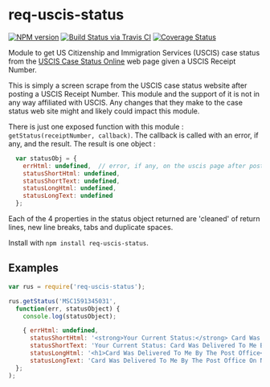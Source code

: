 # req-uscis-status
[![NPM version](http://img.shields.io/npm/v/req-uscis-status.svg)](https://www.npmjs.org/package/req-uscis-status)
[![Build Status via Travis CI](https://travis-ci.org/tonybranfort/req-uscis-status.svg?branch=master)](https://travis-ci.org/tonybranfort/req-uscis-status)
[![Coverage Status](https://coveralls.io/repos/tonybranfort/req-uscis-status/badge.svg?branch=master&service=github)](https://coveralls.io/github/tonybranfort/req-uscis-status?branch=master)

Module to get US Citizenship and Immigration Services (USCIS) case status from the [USCIS Case Status Online](https://egov.uscis.gov/casestatus/landing.do) web page given a USCIS Receipt Number.

This is simply a screen scrape from the USCIS case status website after posting a USCIS Receipt Number.  This module and the support of it is not in any way affiliated with USCIS.  Any changes that they make to the case status web site might and likely could impact this module.  

There is just one exposed function with this module : ```getStatus(receiptNumber, callback)```.  The callback is called with an error, if any, and the result.  The result is one object : 
```javascript
  var statusObj = {
    errHtml: undefined,  // error, if any, on the uscis page after posting receipt number
    statusShortHtml: undefined,  
    statusShortText: undefined, 
    statusLongHtml: undefined, 
    statusLongText: undefined
  }; 

```

Each of the 4 properties in the status object returned are 'cleaned' of return lines, new line breaks, tabs and duplicate spaces. 

Install with ```npm install req-uscis-status```.  

## Examples

```javascript
var rus = require('req-uscis-status');

rus.getStatus('MSC1591345031', 
  function(err, statusObject) { 
    console.log(statusObject);

    { errHtml: undefined,
      statusShortHtml: '<strong>Your Current Status:</strong> Card Was Delivered To Me By The Post Office <span class="appointment-sec-show" tabindex="-1" title="View Case Status Full Description">+</span>',
      statusShortText: 'Your Current Status: Card Was Delivered To Me By The Post Office',
      statusLongHtml: '<h1>Card Was Delivered To Me By The Post Office</h1> <p>On November 12, 2015, the Post Office delivered your new card for Receipt Number MSC1591345031, to the address that you gave us. The tracking number assigned is 9205592338400179142710. You can use your tracking number at <a href="https://tools.usps.com/go/TrackConfirmAction_input?origTrackNum=9205592338400179142710" target="_blank">www.USPS.com</a> in the Quick Tools Tracking section. If you move, go to <a href="https://egov.uscis.gov/coa/displayCOAForm.do" target="_blank">www.uscis.gov/addresschange</a> to give us your new mailing address.</p>',
      statusLongText: 'Card Was Delivered To Me By The Post Office On November 12, 2015, the Post Office delivered your new card for Receipt Number MSC1591345031, to the address that you gave us. The tracking number assigned is 9205592338400179142710. You can use your tracking number at www.USPS.com in the Quick Tools Tracking section. If you move, go to www.uscis.gov/addresschange to give us your new mailing address.' }
  };
);


```
